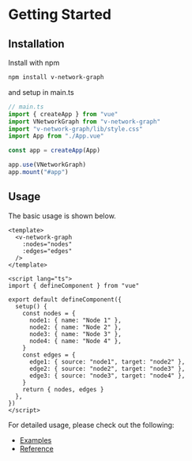 # Getting Started

## Installation

<div class="getting-started-command">

Install with npm

```bash
npm install v-network-graph
```

and setup in main.ts

```ts
// main.ts
import { createApp } from "vue"
import VNetworkGraph from "v-network-graph"
import "v-network-graph/lib/style.css"
import App from "./App.vue"

const app = createApp(App)

app.use(VNetworkGraph)
app.mount("#app")
```

</div>

## Usage

The basic usage is shown below.

<div class="getting-started-command">

```vue
<template>
  <v-network-graph
    :nodes="nodes"
    :edges="edges"
  />
</template>

<script lang="ts">
import { defineComponent } from "vue"

export default defineComponent({
  setup() {
    const nodes = {
      node1: { name: "Node 1" },
      node2: { name: "Node 2" },
      node3: { name: "Node 3" },
      node4: { name: "Node 4" },
    }
    const edges = {
      edge1: { source: "node1", target: "node2" },
      edge2: { source: "node2", target: "node3" },
      edge3: { source: "node3", target: "node4" },
    }
    return { nodes, edges }
  },
})
</script>
```

</div>

For detailed usage, please check out the following:
* [Examples](./examples/)
* [Reference](./reference)
